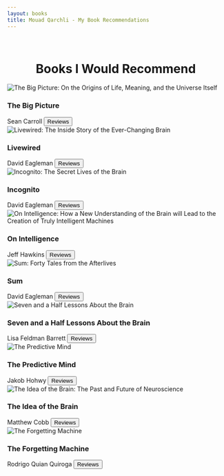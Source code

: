 ```yaml
---
layout: books
title: Mouad Qarchli - My Book Recommendations
---
```

<head>
	<link rel="stylesheet" type="text/css" href="css/book_style.css" />
	<link rel="stylesheet" type="text/css" href="css/books_component.css" />
		<!-- Modernizr is used for flexbox fallback -->
	<script src="js/modernizr.custom.js"></script>
</head>
<div class="view">
	<div class="my__suggestion"><center><h1><br>Books I Would Recommend</h1></center><div>
		<section class="grid">
			<div class="product">
				<div class="product__info">
					<img class="product__image" src="images/The_Big_Picture.jpg" alt="The Big Picture: On the Origins of Life, Meaning, and the Universe Itself" />
					<h3 class="product__title">The Big Picture</h3>
					<span class="product__author highlight">Sean Carroll</span>
					<button class="action action--button" onclick="window.open('https://www.google.com/search?ei=3n-UXoKiN5WZjLsPopiZmAc&q=the+big+picture+on+the+origins+of+life+meaning+and+the+universe+itself+review&oq=The+Big+Picture%3A+On+the+Origins+of+Life%2C+Meaning%2C+and+the+Universe+Itself+&gs_lcp=CgZwc3ktYWIQAxgEMgQIABATMgQIABATMgQIABATMgQIABATMgYIABAeEBMyBggAEB4QEzIGCAAQHhATMgYIABAeEBM6BggAEBYQHjoCCAA6BAgAEB5KCQgXEgUxMi02MEoICBgSBDEyLTNQ_hNYxhhgtSloA3AAeACAATyIAaEBkgEBM5gBAKABAqABAaoBB2d3cy13aXo&sclient=psy-ab')"><i class="fa fa-comments"></i><span class="action__text">Reviews</span></button>
				</div>
			</div>
            <div class="product">
				<div class="product__info">
					<img class="product__image" src="images/Livewired.jpg" alt="Livewired: The Inside Story of the Ever-Changing Brain" />
					<h3 class="product__title">Livewired</h3>
					<span class="product__author highlight">David Eagleman</span>
					<button class="action action--button" onclick="window.open('https://www.google.com/search?client=firefox-b-d&ei=75iwX4L4IJCPlwScsaCABw&q=livewired+review&oq=livewired+re&gs_lcp=CgZwc3ktYWIQARgAMgQIABATMggIABAWEB4QEzIICAAQFhAeEBMyCAgAEBYQHhATMggIABAWEB4QEzIICAAQFhAeEBMyCAgAEBYQHhATMggIABAWEB4QEzIICAAQFhAeEBMyCAgAEBYQHhATOgkILhAKEEMQkwI6BAgAEAo6BQguEJMCOgQIABAeUJDpAVij6wFg-O8BaABwAHgAgAE_iAHuAZIBATSYAQCgAQGqAQdnd3Mtd2l6wAEB&sclient=psy-ab')"><i class="fa fa-comments"></i><span class="action__text">Reviews</span></button>
				</div>
			</div>
			<div class="product">
				<div class="product__info">
					<img class="product__image" src="images/Incognito.jpg" alt="Incognito: The Secret Lives of the Brain" />
					<h3 class="product__title">Incognito</h3>
					<span class="product__author highlight">David Eagleman</span>
					<button class="action action--button" onclick="window.open('https://www.google.com/search?client=firefox-b-d&ei=TYmUXu7dNoXQgwezpqTABQ&q=incognito+rewiez&oq=incognito+rewiez&gs_lcp=CgZwc3ktYWIQAzIECAAQEzIICAAQDRAeEBMyCAgAEA0QHhATMgoIABANEAUQHhATMgoIABANEAUQHhATMgoIABANEAUQHhATMgoIABANEAUQHhATMgoIABANEAUQHhATMgoIABANEAUQHhATMgoIABANEAUQHhATOggIABAWEB4QEzoFCAAQgwE6AggAOgQIABBDOgcIABCDARBDOgQIABAKOgYIABAWEB46CggAEBYQChAeEBNKKQgXEiUwZzQ2Zzc0ZzY4ZzUyZzU0ZzQ5ZzQ1ZzQyZzQ0ZzQ5ZzYxZzY2Sh0IGBIZMGcxZzFnMWcxZzFnMWcxZzFnMWc1ZzJnMlD46hVYqIMWYJyFFmgDcAB4AIABT4gB9waSAQIxOJgBAKABAaoBB2d3cy13aXo&sclient=psy-ab&ved=0ahUKEwiuuOPg3-XoAhUF6OAKHTMTCVgQ4dUDCAs&uact=5')"><i class="fa fa-comments"></i><span class="action__text">Reviews</span></button>
				</div>
			</div>
			<div class="product">
				<div class="product__info">
					<img class="product__image" src="images/On_Intelligence.jpg" alt="On Intelligence: How a New Understanding of the Brain will Lead to the Creation of Truly Intelligent Machines" />
					<h3 class="product__title">On Intelligence</h3>
					<span class="product__author highlight">Jeff Hawkins</span>
					<button class="action action--button" onclick="window.open('https://www.google.com/search?client=firefox-b-d&ei=I4mUXrP2HKrlgwfYxrTYBg&q=on+intelligence+review&oq=on+intelligence+&gs_lcp=CgZwc3ktYWIQAxgGMgQIABBDMgIIADIGCAAQFhAeMgYIABAWEB4yBggAEBYQHjIGCAAQFhAeMgYIABAWEB4yBggAEBYQHjIGCAAQFhAeMgYIABAWEB5KDAgXEggxMS00OWc1NUoKCBgSBjExLTFnM1D_ogJYsKoCYK_GAmgAcAB4AIABM4gBuwGSAQE0mAEAoAEBqgEHZ3dzLXdpeg&sclient=psy-ab')"><i class="fa fa-comments"></i><span class="action__text">Reviews</span></button>
				</div>
			</div>
			<div class="product">
				<div class="product__info">
					<img class="product__image" src="images/Sum.jpg" alt="Sum: Forty Tales from the Afterlives" />
					<h3 class="product__title">Sum</h3>
					<span class="product__author highlight">David Eagleman</span>
					<button class="action action--button" onclick="window.open('https://www.google.com/search?client=firefox-b-d&ei=-IiUXprUA4WAjLsPp6OE4AY&q=sum+forty+tales+from+the+afterlives+review&oq=sum+forty+tales+from+the+afterlives+&gs_lcp=CgZwc3ktYWIQAxgEMgQIABATMgQIABATMgQIABATMgQIABATMgQIABATMggIABAWEB4QEzIICAAQFhAeEBMyCAgAEBYQHhATMggIABAWEB4QEzIICAAQFhAeEBM6BAgAEEM6AggAOgUIABCDAToECAAQCkoaCBcSFjMtNDZnNTNnNTRnNDFnNDNnMTItNjZKFAgYEhAzLTFnMWcxZzFnMWcxMi0xUIEWWNo5YM1MaABwAHgAgAE6iAGKApIBATaYAQCgAQKgAQGqAQdnd3Mtd2l6&sclient=psy-ab')"><i class="fa fa-comments"></i><span class="action__text">Reviews</span></button>
				</div>
			</div>
			<div class="product">
				<div class="product__info">
					<img class="product__image" src="images/Seven_And_A_Half_Lessons_About_The_Brain.jpg" alt="Seven and a Half Lessons About the Brain" />
					<h3 class="product__title">Seven and a Half Lessons About the Brain</h3>
					<span class="product__author highlight">Lisa Feldman Barrett</span>
					<button class="action action--button" onclick="window.open('https://www.google.com/search?client=firefox-b-d&ei=M7UMYJ2qCKKPlwTuhJDIAg&q=seven+and+a+half+lessons+about+the+brain+review&oq=Seven_And_A_Half_Lessons_About_The_Brain+re&gs_lcp=CgZwc3ktYWIQARgAMgYIABAWEB46BAgAEB5Q5gNY5AVgugloAHAAeACAAZ0BiAHYA5IBAzIuMpgBAKABAaoBB2d3cy13aXrAAQE&sclient=psy-ab')"><i class="fa fa-comments"></i><span class="action__text">Reviews</span></button>
				</div>
			</div>
            <div class="product">
				<div class="product__info">
					<img class="product__image" src="images/The_Predictive_Mind.jpg" alt="The Predictive Mind" />
					<h3 class="product__title">The Predictive Mind</h3>
					<span class="product__author highlight">Jakob Hohwy</span>
					<button class="action action--button" onclick="window.open('https://www.google.com/search?client=firefox-b-d&bih=910&biw=1920&hl=fr&ei=Bk_7XpW8PJGvUvaHtOgG&q=the+predictive+mind+review&oq=the+predictive+mind+rev&gs_lcp=CgZwc3ktYWIQARgAMggIIRAWEB0QHjIICCEQFhAdEB4yCAghEBYQHRAeOgQIABATOggIABAWEB4QE1DtUFjQWWD7YGgAcAB4AIABWogBoQKSAQE0mAEAoAEBqgEHZ3dzLXdpeg&sclient=psy-ab')"><i class="fa fa-comments"></i><span class="action__text">Reviews</span></button>
				</div>
			</div>
			<div class="product">
				<div class="product__info">
					<img class="product__image" src="images/The_Idea_Of_The_Brain.jpg" alt="The Idea of the Brain: The Past and Future of Neuroscience" />
					<h3 class="product__title">The Idea of the Brain</h3>
					<span class="product__author highlight">Matthew Cobb</span>
					<button class="action action--button" onclick="window.open('https://www.google.com/search?client=firefox-b-d&ei=tbUMYM79ArCclwTVjbjABw&q=the+idea+of+the+brain+review&oq=The_Idea_Of_The_Brain+re&gs_lcp=CgZwc3ktYWIQARgAMgYIABAWEB4yBggAEBYQHjIGCAAQFhAeMgYIABAWEB46BAgAEB5Q3gNY-ARgmwhoAHAAeACAAUOIAfABkgEBNJgBAKABAaoBB2d3cy13aXrAAQE&sclient=psy-ab')"><i class="fa fa-comments"></i><span class="action__text">Reviews</span></button>
				</div>
			</div>
			<div class="product">
				<div class="product__info">
					<img class="product__image" src="images/The_Forgetting_Machine.jpg" alt="The Forgetting Machine" />
					<h3 class="product__title">The Forgetting Machine</h3>
					<span class="product__author highlight">Rodrigo Quian Quiroga</span>
					<button class="action action--button" onclick="window.open('https://www.google.com/search?q=the+forgetting+machine+reviews&source=lmns&bih=910&biw=1920&client=firefox-b-d&hl=fr&sa=X&ved=2ahUKEwjN07-hlvHvAhWh8IUKHcOqAHYQ_AUoAHoECAEQAA')"><i class="fa fa-comments"></i><span class="action__text">Reviews</span></button>
				</div>
			</div>	
		</section>
	</div>